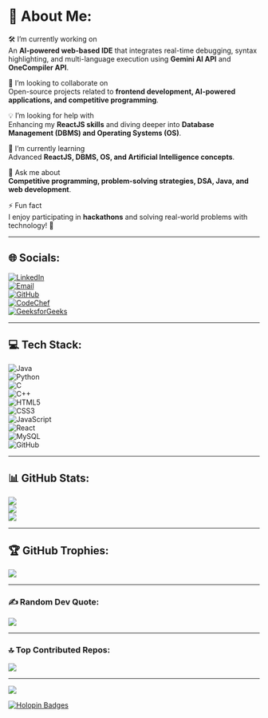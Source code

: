 # 💫 About Me:
🛠 I’m currently working on  
An **AI-powered web-based IDE** that integrates real-time debugging, syntax highlighting, and multi-language execution using **Gemini AI API** and **OneCompiler API**.  

🤝 I’m looking to collaborate on  
Open-source projects related to **frontend development, AI-powered applications, and competitive programming**.  

💡 I’m looking for help with  
Enhancing my **ReactJS skills** and diving deeper into **Database Management (DBMS) and Operating Systems (OS)**.  

🌱 I’m currently learning  
Advanced **ReactJS, DBMS, OS, and Artificial Intelligence concepts**.  

💬 Ask me about  
**Competitive programming, problem-solving strategies, DSA, Java, and web development**.  

⚡ Fun fact  
I enjoy participating in **hackathons** and solving real-world problems with technology! 🚀  

---

## 🌐 Socials:
[![LinkedIn](https://img.shields.io/badge/LinkedIn-%230077B5.svg?style=for-the-badge&logo=linkedin&logoColor=white)](https://linkedin.com/in/ratna-jaiswal)  
[![Email](https://img.shields.io/badge/Email-D14836?style=for-the-badge&logo=gmail&logoColor=white)](mailto:ratnajaiswalrj22@gmail.com)  
[![GitHub](https://img.shields.io/badge/GitHub-181717?style=for-the-badge&logo=github&logoColor=white)](https://github.com/ratna-jaiswal)  
[![CodeChef](https://img.shields.io/badge/CodeChef-5B4638?style=for-the-badge&logo=codechef&logoColor=white)](https://www.codechef.com/users/ratnajais)  
[![GeeksforGeeks](https://img.shields.io/badge/GeeksforGeeks-0F9D58?style=for-the-badge&logo=geeksforgeeks&logoColor=white)](https://www.geeksforgeeks.org/user/ratnajaisv0ax/)  

---

## 💻 Tech Stack:
![Java](https://img.shields.io/badge/java-%23ED8B00.svg?style=for-the-badge&logo=openjdk&logoColor=white)  
![Python](https://img.shields.io/badge/python-3670A0?style=for-the-badge&logo=python&logoColor=ffdd54)  
![C](https://img.shields.io/badge/c-%2300599C.svg?style=for-the-badge&logo=c&logoColor=white)  
![C++](https://img.shields.io/badge/c++-%2300599C.svg?style=for-the-badge&logo=c%2B%2B&logoColor=white)  
![HTML5](https://img.shields.io/badge/html5-%23E34F26.svg?style=for-the-badge&logo=html5&logoColor=white)  
![CSS3](https://img.shields.io/badge/css3-%231572B6.svg?style=for-the-badge&logo=css3&logoColor=white)  
![JavaScript](https://img.shields.io/badge/javascript-%23323330.svg?style=for-the-badge&logo=javascript&logoColor=%23F7DF1E)  
![React](https://img.shields.io/badge/react-%2320232a.svg?style=for-the-badge&logo=react&logoColor=%2361DAFB)  
![MySQL](https://img.shields.io/badge/mysql-4479A1.svg?style=for-the-badge&logo=mysql&logoColor=white)  
![GitHub](https://img.shields.io/badge/github-%23121011.svg?style=for-the-badge&logo=github&logoColor=white)  

---

## 📊 GitHub Stats:
![](https://github-readme-stats.vercel.app/api?username=ratna-jaiswal&theme=midnight-purple&hide_border=true&include_all_commits=false&count_private=false)  
![](https://github-readme-streak-stats.herokuapp.com/?user=ratna-jaiswal&theme=midnight-purple&hide_border=true)  
![](https://github-readme-stats.vercel.app/api/top-langs/?username=ratna-jaiswal&theme=midnight-purple&hide_border=true&include_all_commits=false&count_private=false&layout=compact)  

---

## 🏆 GitHub Trophies:
![](https://github-profile-trophy.vercel.app/?username=ratna-jaiswal&theme=radical&no-frame=false&no-bg=false&margin-w=4)  

---

### ✍️ Random Dev Quote:
![](https://quotes-github-readme.vercel.app/api?type=horizontal&theme=tokyonight)  

---

### 🔝 Top Contributed Repos:
![](https://github-contributor-stats.vercel.app/api?username=ratna-jaiswal&limit=5&theme=midnight-purple&combine_all_yearly_contributions=true)  

---

[![](https://visitcount.itsvg.in/api?id=ratna-jaiswal&icon=3&color=6)](https://visitcount.itsvg.in)  

<!-- Proudly created with GPRM ( https://gprm.itsvg.in ) -->

[![Holopin Badges](https://holopin.me/ratnajaiswal)](https://holopin.io/@ratnajaiswal)

